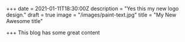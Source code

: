 +++
date = 2021-01-11T18:30:00Z
description = "Yes this my new logo design."
draft = true
image = "/images/paint-text.jpg"
title = "My New Awesome title"

+++
This blog has some great content